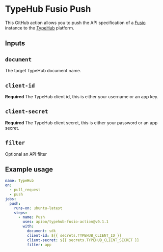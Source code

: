 # TypeHub Fusio Push

This GitHub action allows you to push the API specification of a [Fusio](https://www.fusio-project.org/)
instance to the [TypeHub](https://typehub.cloud/) platform.

## Inputs

## `document`

The target TypeHub document name.

## `client-id`

**Required** The TypeHub client id, this is either your username or an app key.

## `client-secret`

**Required** The TypeHub client secret, this is either your password or an app secret.

## `filter`

Optional an API filter

## Example usage

```yaml
name: TypeHub
on:
  - pull_request
  - push
jobs:
  push:
    runs-on: ubuntu-latest
    steps:
      - name: Push
        uses: apioo/typehub-fusio-action@v0.1.1
        with:
          document: sdk
          client-id: ${{ secrets.TYPEHUB_CLIENT_ID }}
          client-secret: ${{ secrets.TYPEHUB_CLIENT_SECRET }}
          filter: app
```
